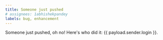 ```yaml
---
title: Someone just pushed
# assignees: 1abhishekpandey
labels: bug, enhancement
---
```


Someone just pushed, oh no! Here's who did it: {{ payload.sender.login }}.
